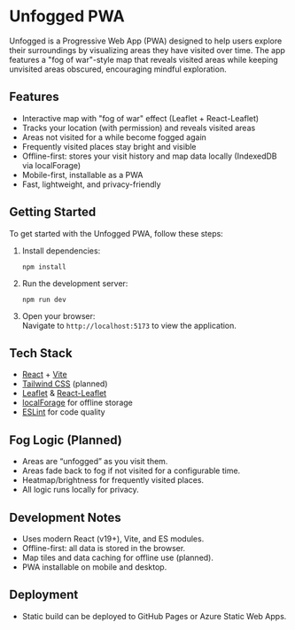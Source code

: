 # Unfogged PWA

Unfogged is a Progressive Web App (PWA) designed to help users explore their surroundings by visualizing areas they have visited over time. The app features a "fog of war"-style map that reveals visited areas while keeping unvisited areas obscured, encouraging mindful exploration.

## Features

- Interactive map with "fog of war" effect (Leaflet + React-Leaflet)
- Tracks your location (with permission) and reveals visited areas
- Areas not visited for a while become fogged again
- Frequently visited places stay bright and visible
- Offline-first: stores your visit history and map data locally (IndexedDB via localForage)
- Mobile-first, installable as a PWA
- Fast, lightweight, and privacy-friendly


## Getting Started

To get started with the Unfogged PWA, follow these steps:

1. Install dependencies:

   ```
   npm install
   ```

2. Run the development server:

   ```
   npm run dev
   ```

3. Open your browser:  
   Navigate to `http://localhost:5173` to view the application.

## Tech Stack

- [React](https://react.dev/) + [Vite](https://vitejs.dev/)
- [Tailwind CSS](https://tailwindcss.com/) (planned)
- [Leaflet](https://leafletjs.com/) & [React-Leaflet](https://react-leaflet.js.org/)
- [localForage](https://localforage.github.io/localForage/) for offline storage
- [ESLint](https://eslint.org/) for code quality

## Fog Logic (Planned)

- Areas are “unfogged” as you visit them.
- Areas fade back to fog if not visited for a configurable time.
- Heatmap/brightness for frequently visited places.
- All logic runs locally for privacy.

## Development Notes

- Uses modern React (v19+), Vite, and ES modules.
- Offline-first: all data is stored in the browser.
- Map tiles and data caching for offline use (planned).
- PWA installable on mobile and desktop.

## Deployment

- Static build can be deployed to GitHub Pages or Azure Static Web Apps.
